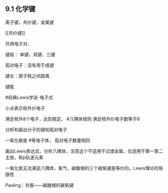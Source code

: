 ## 9.1 化学键

离子键，共价键，金属键

[[共价键]]

共用电子对、

键级： 单键、双键、三键

孤对电子：没有用于成键

键长：原子核之间距离

键能

#经典Lewis学说-电子式 

小点表示核外价电子

满足核外8个电子，达到稳定。 #八隅体规则 满足核外价电子数等于8

分析和画出分子的键和孤对电子

一氧化碳是 #等电子体， 孤对电子数量相同

画出Lewis表达式，分析八隅体，注意这个不适用于过渡金属，仅适用于第一第二主族，和p轨道元素

一氧化氮无法满足八隅体，氧气，碳酸根的三个碳氧键是等价的。Lewis理论的局限性

Pauling：共振——碳酸根的碳氧键




